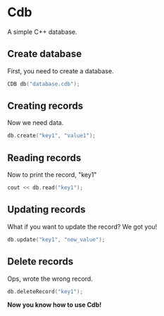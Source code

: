 # Cdb

A simple C++ database.

## Create database

First, you need to create a database.

```cpp
CDB db("database.cdb");
```

## Creating records

Now we need data.
```cpp
db.create("key1", "value1");
```

## Reading records

Now to print the record, "key1"
```cpp
cout << db.read("key1");
```

## Updating records

What if you want to update the record? We got you!

```cpp
db.update("key1", "new_value");
```

## Delete records

Ops, wrote the wrong record.

```cpp
db.deleteRecord("key1");
```

**Now you know how to use Cdb!**